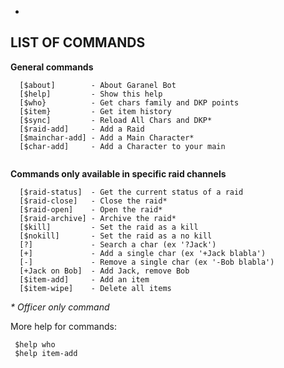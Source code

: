 -
**LIST OF COMMANDS**
-
**General commands**
```
  [$about]        - About Garanel Bot
  [$help]         - Show this help
  [$who}          - Get chars family and DKP points
  [$item}         - Get item history
  [$sync]         - Reload All Chars and DKP*
  [$raid-add]     - Add a Raid
  [$mainchar-add] - Add a Main Character*
  [$char-add]     - Add a Character to your main
  
```
**Commands only available in specific raid channels**
```
  [$raid-status]  - Get the current status of a raid
  [$raid-close]   - Close the raid*
  [$raid-open]    - Open the raid*
  [$raid-archive] - Archive the raid*
  [$kill]         - Set the raid as a kill
  [$nokill]       - Set the raid as a no kill
  [?]             - Search a char (ex '?Jack')
  [+]             - Add a single char (ex '+Jack blabla')
  [-]             - Remove a single char (ex '-Bob blabla')
  [+Jack on Bob]  - Add Jack, remove Bob
  [$item-add]     - Add an item
  [$item-wipe]    - Delete all items

```
_* Officer only command_

More help for commands:
```
 $help who
 $help item-add
```
